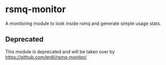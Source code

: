 rsmq-monitor
============

A monitoring module to look inside rsmq and generate simple usage stats.

## Deprecated

This module is deprecated and will be taken over by https://github.com/erdii/rsmq-monitor/
